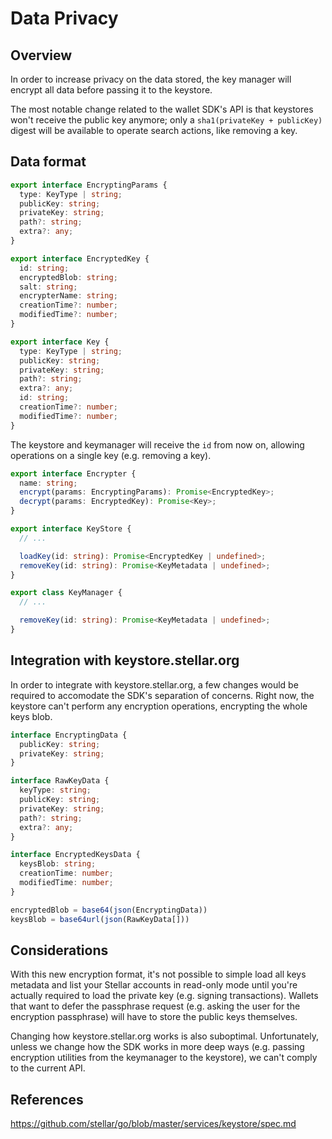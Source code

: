 # Data Privacy

## Overview

In order to increase privacy on the data stored, the key manager will encrypt
all data before passing it to the keystore.

The most notable change related to the wallet SDK's API is that keystores won't
receive the public key anymore; only a `sha1(privateKey + publicKey)` digest
will be available to operate search actions, like removing a key.

## Data format

```ts
export interface EncryptingParams {
  type: KeyType | string;
  publicKey: string;
  privateKey: string;
  path?: string;
  extra?: any;
}

export interface EncryptedKey {
  id: string;
  encryptedBlob: string;
  salt: string;
  encrypterName: string;
  creationTime?: number;
  modifiedTime?: number;
}

export interface Key {
  type: KeyType | string;
  publicKey: string;
  privateKey: string;
  path?: string;
  extra?: any;
  id: string;
  creationTime?: number;
  modifiedTime?: number;
}
```

The keystore and keymanager will receive the `id` from now on, allowing
operations on a single key (e.g. removing a key).

```ts
export interface Encrypter {
  name: string;
  encrypt(params: EncryptingParams): Promise<EncryptedKey>;
  decrypt(params: EncryptedKey): Promise<Key>;
}

export interface KeyStore {
  // ...

  loadKey(id: string): Promise<EncryptedKey | undefined>;
  removeKey(id: string): Promise<KeyMetadata | undefined>;
}

export class KeyManager {
  // ...

  removeKey(id: string): Promise<KeyMetadata | undefined>;
}
```

## Integration with keystore.stellar.org

In order to integrate with keystore.stellar.org, a few changes would be required
to accomodate the SDK's separation of concerns. Right now, the keystore can't
perform any encryption operations, encrypting the whole keys blob.

```ts
interface EncryptingData {
  publicKey: string;
  privateKey: string;
}

interface RawKeyData {
  keyType: string;
  publicKey: string;
  privateKey: string;
  path?: string;
  extra?: any;
}

interface EncryptedKeysData {
  keysBlob: string;
  creationTime: number;
  modifiedTime: number;
}

encryptedBlob = base64(json(EncryptingData))
keysBlob = base64url(json(RawKeyData[]))
```

## Considerations

With this new encryption format, it's not possible to simple load all keys
metadata and list your Stellar accounts in read-only mode until you're actually
required to load the private key (e.g. signing transactions). Wallets that want
to defer the passphrase request (e.g. asking the user for the encryption
passphrase) will have to store the public keys themselves.

Changing how keystore.stellar.org works is also suboptimal. Unfortunately,
unless we change how the SDK works in more deep ways (e.g. passing encryption
utilities from the keymanager to the keystore), we can't comply to the current
API.

## References

https://github.com/stellar/go/blob/master/services/keystore/spec.md
